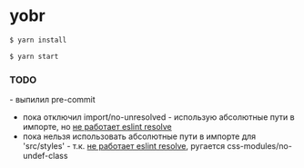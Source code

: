 # yobr

```bash
$ yarn install
```

```bash
$ yarn start
```

### TODO

- выпилил pre-commit
- пока отключил import/no-unresolved - использую абсолютные пути в импорте, но [не работает eslint resolve](https://github.com/kriasoft/react-starter-kit/issues/1180)
- пока нельзя использовать абсолютные пути в импорте для 'src/styles' - т.к. [не работает eslint resolve](https://github.com/kriasoft/react-starter-kit/issues/1180), ругается css-modules/no-undef-class
